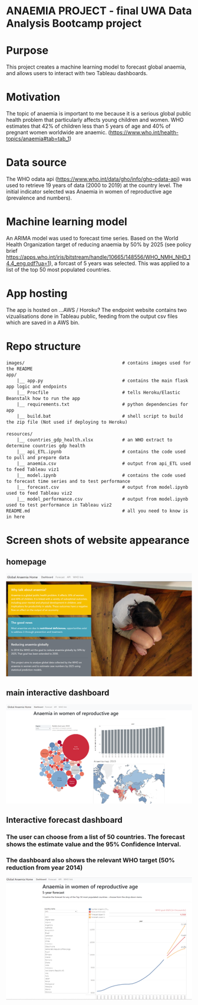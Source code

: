 # ANAEMIA PROJECT - final UWA Data Analysis Bootcamp project

# Purpose

This project creates a machine learning model to forecast global anaemia, and allows users to interact with two Tableau dashboards.


# Motivation

The topic of anaemia is important to me because it is a serious global public health problem that particularly affects young children and women. WHO estimates that 42% of children less than 5 years of age and 40% of pregnant women worldwide are anaemic. (https://www.who.int/health-topics/anaemia#tab=tab_1)


# Data source

The WHO odata api (https://www.who.int/data/gho/info/gho-odata-api) was used to retrieve 19 years of data (2000 to 2019) at the country level. The initial indicator selected was Anaemia in women of reproductive age (prevalence and numbers). 


# Machine learning model

An ARIMA model was used to forecast time series. Based on the World Health Organization target of reducing anaemia by 50% by 2025 (see policy brief https://apps.who.int/iris/bitstream/handle/10665/148556/WHO_NMH_NHD_14.4_eng.pdf?ua=1), a forcast of 5 years was selected. This was applied to a list of the top 50 most populated countries.

# App hosting

The app is hosted on ...AWS / Horoku?
The endpoint website contains two vizualisations done in Tableau public, feeding from the output csv files which are saved in a AWS bin.


# Repo structure 
```
images/                                     # contains images used for the README
app/    
    |__ app.py                              # contains the main flask app logic and endpoints 
    |__ Procfile                            # tells Heroku/Elastic Beanstalk how to run the app 
    |__ requirements.txt                    # python dependencies for app 
    |__ build.bat                           # shell script to build the zip file (Not used if deploying to Heroku)
        
resources/
    |__ countries_gdp_health.xlsx           # an WHO extract to determine countries gdp health
    |__ api_ETL.ipynb                       # contains the code used to pull and prepare data
    |__ anaemia.csv                         # output from api_ETL used to feed Tableau viz1
    |__ model.ipynb                         # contains the code used to forecast time series and to test performance
    |__ forecast.csv                        # output from model.ipynb used to feed Tableau viz2
    |__ model_performance.csv               # output from model.ipynb used to test performance in Tableau viz2
README.md                                   # all you need to know is in here 

```


# Screen shots of website appearance
## homepage
![Homepage](app/static/images/homepage.png)



## main interactive dashboard
![Homepage](app/static/images/dashboard.png)


## Interactive forecast dashboard
### The user can choose from a list of 50 countries. The forecast shows the estimate value and the 95% Confidence Interval.
### The dashboard also shows the relevant WHO target (50% reduction from year 2014)
![Homepage](app/static/images/forecast.png)

